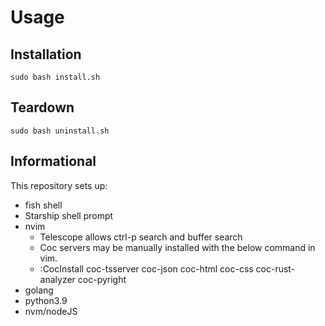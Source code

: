 # Usage

## Installation

`sudo bash install.sh`

## Teardown

`sudo bash uninstall.sh`

## Informational

This repository sets up:
- fish shell
- Starship shell prompt
- nvim
    - Telescope allows ctrl-p search and <space-p> buffer search
    - Coc servers may be manually installed with the below command in vim.
    - :CocInstall coc-tsserver coc-json coc-html coc-css coc-rust-analyzer coc-pyright
- golang
- python3.9
- nvm/nodeJS
